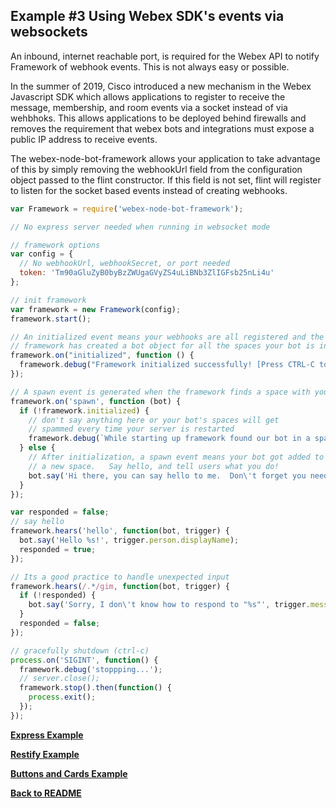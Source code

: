 ## Example #3 Using Webex SDK's events via websockets
An inbound, internet reachable port, is required for the Webex API to notify
Framework of webhook events. This is not always easy or possible. 

In the summer of 2019, Cisco introduced a new mechanism in the Webex Javascript SDK which allows applications to register to receive the message, membership, and room events via a socket instead of via wehbhoks. This allows applications to be deployed behind firewalls and removes the requirement that webex bots and integrations must expose a public IP address to receive events. 

The webex-node-bot-framework allows your application to take advantage of this by simply removing the webhookUrl field from the configuration object passed to the flint constructor. If this field is not set, flint will register to listen for the socket based events instead of creating webhooks.

```js
var Framework = require('webex-node-bot-framework'); 

// No express server needed when running in websocket mode

// framework options
var config = {
  // No webhookUrl, webhookSecret, or port needed
  token: 'Tm90aGluZyB0byBzZWUgaGVyZS4uLiBNb3ZlIGFsb25nLi4u'
};

// init framework
var framework = new Framework(config);
framework.start();

// An initialized event means your webhooks are all registered and the 
// framework has created a bot object for all the spaces your bot is in
framework.on("initialized", function () {
  framework.debug("Framework initialized successfully! [Press CTRL-C to quit]");
});

// A spawn event is generated when the framework finds a space with your bot in it
framework.on('spawn', function (bot) {
  if (!framework.initialized) {
    // don't say anything here or your bot's spaces will get 
    // spammed every time your server is restarted
    framework.debug(`While starting up framework found our bot in a space called: ${bot.room.title}`);
  } else {
    // After initialization, a spawn event means your bot got added to 
    // a new space.   Say hello, and tell users what you do!
    bot.say('Hi there, you can say hello to me.  Don\'t forget you need to mention me in a group space!');
  }
});

var responded = false;
// say hello
framework.hears('hello', function(bot, trigger) {
  bot.say('Hello %s!', trigger.person.displayName);
  responded = true;
});

// Its a good practice to handle unexpected input
framework.hears(/.*/gim, function(bot, trigger) {
  if (!responded) {
    bot.say('Sorry, I don\'t know how to respond to "%s"', trigger.message.text);
  }
  responded = false;
});

// gracefully shutdown (ctrl-c)
process.on('SIGINT', function() {
  framework.debug('stoppping...');
  // server.close();
  framework.stop().then(function() {
    process.exit();
  });
});
```
[**Express Example**](./example1.md)

[**Restify Example**](./example2.md)

[**Buttons and Cards Example**](./buttons-and-cards-example.md)

[**Back to README**](../README.md)
